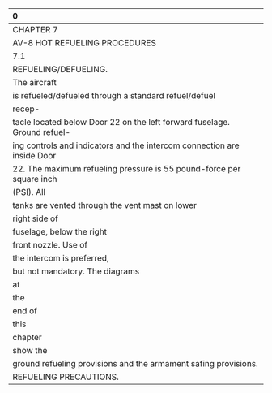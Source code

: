 | 0                                                                        |
|:-------------------------------------------------------------------------|
| CHAPTER 7                                                                |
| AV-8 HOT REFUELING PROCEDURES                                            |
| 7.1                                                                      |
| REFUELING/DEFUELING.                                                     |
| The aircraft                                                             |
| is refueled/defueled through a standard refuel/defuel                    |
| recep-                                                                   |
| tacle located below Door 22 on the left forward fuselage. Ground refuel- |
| ing controls and indicators and the intercom connection are inside Door  |
| 22. The maximum refueling pressure is 55 pound-force per square inch     |
| (PSI). All                                                               |
| tanks are vented through the vent mast on lower                          |
| right side of                                                            |
| fuselage, below the right                                                |
| front nozzle. Use of                                                     |
| the intercom is preferred,                                               |
| but not mandatory. The diagrams                                          |
| at                                                                       |
| the                                                                      |
| end of                                                                   |
| this                                                                     |
| chapter                                                                  |
| show the                                                                 |
| ground refueling provisions and the armament safing provisions.          |
| REFUELING PRECAUTIONS.                                                   |